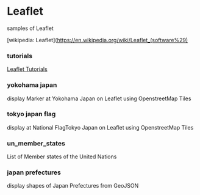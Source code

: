   Leaflet
===============

samples of Leaflet

[wikipedia: Leaflet](https://en.wikipedia.org/wiki/Leaflet_(software%29)

### tutorials

[Leaflet Tutorials](https://leafletjs.com/examples.html)

### yokohama japan

display Marker at Yokohama Japan on Leaflet using OpenstreetMap Tiles

### tokyo japan flag

display  at National FlagTokyo Japan on Leaflet using OpenstreetMap Tiles

### un_member_states

List of Member states of the United Nations

### japan prefectures

display shapes of Japan Prefectures from GeoJSON


